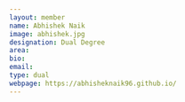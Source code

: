 ```yaml
---
layout: member
name: Abhishek Naik
image: abhishek.jpg
designation: Dual Degree
area:
bio:
email:
type: dual
webpage: https://abhisheknaik96.github.io/
---
```

